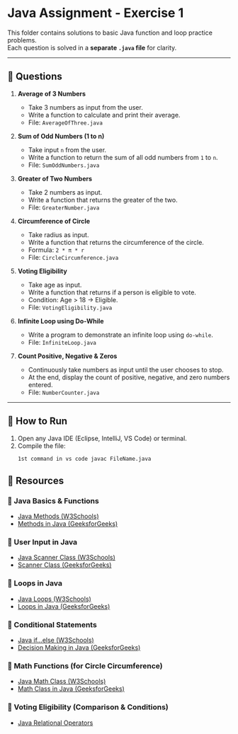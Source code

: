 # Java Assignment - Exercise 1  

This folder contains solutions to basic Java function and loop practice problems.  
Each question is solved in a **separate `.java` file** for clarity.  

---

## 📌 Questions  

1. **Average of 3 Numbers**  
   - Take 3 numbers as input from the user.  
   - Write a function to calculate and print their average.  
   - File: `AverageOfThree.java`

2. **Sum of Odd Numbers (1 to n)**  
   - Take input `n` from the user.  
   - Write a function to return the sum of all odd numbers from `1` to `n`.  
   - File: `SumOddNumbers.java`

3. **Greater of Two Numbers**  
   - Take 2 numbers as input.  
   - Write a function that returns the greater of the two.  
   - File: `GreaterNumber.java`

4. **Circumference of Circle**  
   - Take radius as input.  
   - Write a function that returns the circumference of the circle.  
   - Formula: `2 * π * r`  
   - File: `CircleCircumference.java`

5. **Voting Eligibility**  
   - Take age as input.  
   - Write a function that returns if a person is eligible to vote.  
   - Condition: Age > 18 → Eligible.  
   - File: `VotingEligibility.java`

6. **Infinite Loop using Do-While**  
   - Write a program to demonstrate an infinite loop using `do-while`.  
   - File: `InfiniteLoop.java`

7. **Count Positive, Negative & Zeros**  
   - Continuously take numbers as input until the user chooses to stop.  
   - At the end, display the count of positive, negative, and zero numbers entered.  
   - File: `NumberCounter.java`

---

## 🚀 How to Run  

1. Open any Java IDE (Eclipse, IntelliJ, VS Code) or terminal.  
2. Compile the file:  
   ```bash
   1st command in vs code javac FileName.java

## 📖 Resources  

### 🔹 Java Basics & Functions  
- [Java Methods (W3Schools)](https://www.w3schools.com/java/java_methods.asp)  
- [Methods in Java (GeeksforGeeks)](https://www.geeksforgeeks.org/methods-in-java/)  

### 🔹 User Input in Java  
- [Java Scanner Class (W3Schools)](https://www.w3schools.com/java/java_user_input.asp)  
- [Scanner Class (GeeksforGeeks)](https://www.geeksforgeeks.org/scanner-class-in-java/)  

### 🔹 Loops in Java  
- [Java Loops (W3Schools)](https://www.w3schools.com/java/java_while_loop.asp)  
- [Loops in Java (GeeksforGeeks)](https://www.geeksforgeeks.org/loops-in-java/)  

### 🔹 Conditional Statements  
- [Java if...else (W3Schools)](https://www.w3schools.com/java/java_conditions.asp)  
- [Decision Making in Java (GeeksforGeeks)](https://www.geeksforgeeks.org/decision-making-javaif-else-switch-break-continue-jump/)  

### 🔹 Math Functions (for Circle Circumference)  
- [Java Math Class (W3Schools)](https://www.w3schools.com/java/java_math.asp)  
- [Math Class in Java (GeeksforGeeks)](https://www.geeksforgeeks.org/math-class-in-java/)  

### 🔹 Voting Eligibility (Comparison & Conditions)  
- [Java Relational Operators](https://www.javatpoint.com/operators-in-java)  


